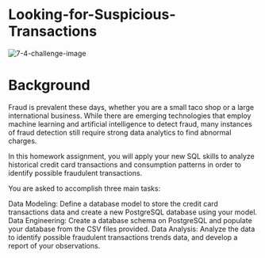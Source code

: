 # Looking-for-Suspicious-Transactions

![7-4-challenge-image](https://github.com/shahp630/Looking-for-Suspicious-Transactions/assets/133065460/b96fe01d-c476-4b39-8b0a-c1290ce05516)


# Background

Fraud is prevalent these days, whether you are a small taco shop or a large international business. While there are emerging technologies that employ machine learning and artificial intelligence to detect fraud, many instances of fraud detection still require strong data analytics to find abnormal charges.

In this homework assignment, you will apply your new SQL skills to analyze historical credit card transactions and consumption patterns in order to identify possible fraudulent transactions.

You are asked to accomplish three main tasks:

 Data Modeling: Define a database model to store the credit card transactions data and create a new PostgreSQL database using your model.
 Data Engineering: Create a database schema on PostgreSQL and populate your database from the CSV files provided.
 Data Analysis: Analyze the data to identify possible fraudulent transactions trends data, and develop a report of your observations.
